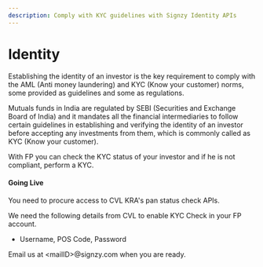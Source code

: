 ```yaml
---
description: Comply with KYC guidelines with Signzy Identity APIs
---
```


# Identity

Establishing the identity of an investor is the key requirement to comply with the AML (Anti money laundering) and KYC (Know your customer) norms, some provided as guidelines and some as regulations.

Mutuals funds in India are regulated by SEBI (Securities and Exchange Board of India) and it mandates all the financial intermediaries to follow certain guidelines in establishing and verifying the identity of an investor before accepting any investments from them, which is commonly called as KYC (Know your customer).

With FP you can check the KYC status of your investor and if he is not compliant, perform a KYC.

#### Going Live <a href="#going-live" id="going-live"></a>

You need to procure access to CVL KRA's pan status check APIs.

We need the following details from CVL to enable KYC Check in your FP account.

* Username, POS Code, Password

Email us at \<mailID>@signzy.com when you are ready.
